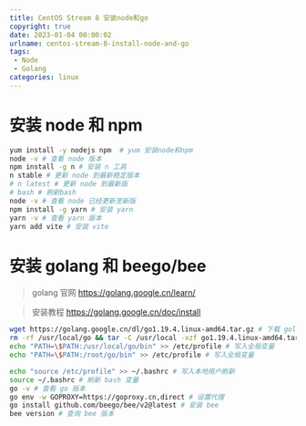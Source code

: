 ```yaml
---
title: CentOS Stream 8 安装node和go
copyright: true
date: 2023-01-04 00:00:02
urlname: centos-stream-8-install-node-and-go
tags: 
 - Node
 - Golang
categories: linux
---
```

# 安装 node 和 npm
```bash
yum install -y nodejs npm  # yum 安装node和npm
node -v # 查看 node 版本
npm install -g n # 安装 n 工具
n stable # 更新 node 到最新稳定版本
# n latest # 更新 node 到最新版
# bash # 刷新bash
node -v # 查看 node 已经更新至新版
npm install -g yarn # 安装 yarn
yarn -v # 查看 yarn 版本
yarn add vite # 安装 vite
```
<!-- more -->  

# 安装 golang 和 beego/bee
> golang 官网 https://golang.google.cn/learn/

> 安装教程 https://golang.google.cn/doc/install

```bash
wget https://golang.google.cn/dl/go1.19.4.linux-amd64.tar.gz # 下载 golang
rm -rf /usr/local/go && tar -C /usr/local -xzf go1.19.4.linux-amd64.tar.gz # 解压到对应位置
echo "PATH=\$PATH:/usr/local/go/bin" >> /etc/profile # 写入全局变量
echo "PATH=\$PATH:/root/go/bin" >> /etc/profile # 写入全局变量

echo "source /etc/profile" >> ~/.bashrc # 写入本地用户刷新
source ~/.bashrc # 刷新 bash 变量
go -v # 查看 go 版本
go env -w GOPROXY=https://goproxy.cn,direct # 设置代理
go install github.com/beego/bee/v2@latest # 安装 bee
bee version # 查询 bee 版本
```